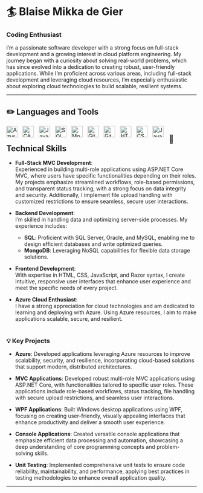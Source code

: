 # 🏄 Blaise Mikka de Gier  
### Coding Enthusiast  

I’m a passionate software developer with a strong focus on full-stack development and a growing interest in cloud platform engineering. My journey began with a curiosity about solving real-world problems, which has since evolved into a dedication to creating robust, user-friendly applications. While I’m proficient across various areas, including full-stack development and leveraging cloud resources, I’m especially enthusiastic about exploring cloud technologies to build scalable, resilient systems.

---

## ✏️ Languages and Tools  
<img align="left" alt="Azure" width="30px" style="padding-right: 10px;" src="https://cdn.jsdelivr.net/gh/devicons/devicon/icons/azure/azure-original.svg" />  
<img align="left" alt="C#" width="30px" style="padding-right: 10px;" src="https://cdn.jsdelivr.net/gh/devicons/devicon/icons/csharp/csharp-original.svg" />  
<img align="left" alt="Java" width="30px" style="padding-right: 10px;" src="https://cdn.jsdelivr.net/gh/devicons/devicon/icons/java/java-original.svg" />  
<img align="left" alt="SQL" width="30px" style="padding-right: 10px;" src="https://cdn.jsdelivr.net/gh/devicons/devicon/icons/mysql/mysql-original.svg" />  
<img align="left" alt="MongoDB" width="30px" style="padding-right: 10px;" src="https://cdn.jsdelivr.net/gh/devicons/devicon/icons/mongodb/mongodb-original.svg" />  
<img align="left" alt="Git" width="30px" style="padding-right: 10px;" src="https://cdn.jsdelivr.net/gh/devicons/devicon/icons/git/git-original.svg" />  
<img align="left" alt="GitHub" width="30px" style="padding-right: 10px;" src="https://cdn.jsdelivr.net/gh/devicons/devicon/icons/github/github-original.svg" />  
<img align="left" alt="HTML5" width="30px" style="padding-right: 10px;" src="https://cdn.jsdelivr.net/gh/devicons/devicon/icons/html5/html5-plain.svg" />  
<img align="left" alt="CSS3" width="30px" style="padding-right: 10px;" src="https://cdn.jsdelivr.net/gh/devicons/devicon/icons/css3/css3-plain.svg" />  
<img align="left" alt="JavaScript" width="30px" style="padding-right: 10px;" src="https://cdn.jsdelivr.net/gh/devicons/devicon/icons/javascript/javascript-plain.svg" />  

#

## 🚀 Technical Skills  
- **Full-Stack MVC Development**:  
  Experienced in building multi-role applications using ASP.NET Core MVC, where users have specific functionalities depending on their roles. My projects emphasize streamlined workflows, role-based permissions, and transparent status tracking, with a strong focus on data integrity and security. Additionally, I implement file upload handling with customized restrictions to ensure seamless, secure user interactions.

- **Backend Development**:  
  I’m skilled in handling data and optimizing server-side processes. My experience includes:  
  - **SQL**: Proficient with SQL Server, Oracle, and MySQL, enabling me to design efficient databases and write optimized queries.  
  - **MongoDB**: Leveraging NoSQL capabilities for flexible data storage solutions.

- **Frontend Development**:  
  With expertise in HTML, CSS, JavaScript, and Razor syntax, I create intuitive, responsive user interfaces that enhance user experience and meet the specific needs of every project.

- **Azure Cloud Enthusiast**:  
  I have a strong appreciation for cloud technologies and am dedicated to learning and deploying with Azure. Using Azure resources, I aim to make applications scalable, secure, and resilient.

#

### 💡 Key Projects  
- **Azure**: Developed applications leveraging Azure resources to improve scalability, security, and resilience, incorporating cloud-based solutions that support modern, distributed architectures.

- **MVC Applications**: Developed robust multi-role MVC applications using ASP.NET Core, with functionalities tailored to specific user roles. These applications include role-based workflows, status tracking, file handling with secure upload restrictions, and seamless user interactions.

- **WPF Applications**: Built Windows desktop applications using WPF, focusing on creating user-friendly, visually appealing interfaces that enhance productivity and deliver a smooth user experience.

- **Console Applications**: Created versatile console applications that emphasize efficient data processing and automation, showcasing a deep understanding of core programming concepts and problem-solving skills.

- **Unit Testing**: Implemented comprehensive unit tests to ensure code reliability, maintainability, and performance, applying best practices in testing methodologies to enhance overall application quality.

---
